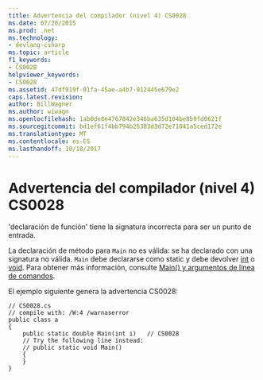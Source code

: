 ```yaml
---
title: Advertencia del compilador (nivel 4) CS0028
ms.date: 07/20/2015
ms.prod: .net
ms.technology:
- devlang-csharp
ms.topic: article
f1_keywords:
- CS0028
helpviewer_keywords:
- CS0028
ms.assetid: 47df919f-01fa-45ae-a4b7-912445e679e2
caps.latest.revision: 
author: BillWagner
ms.author: wiwagn
ms.openlocfilehash: 1ab0de8e4767842e346ba635d104be8b9fd0621f
ms.sourcegitcommit: bd1ef61f4bb794b25383d3d72e71041a5ced172e
ms.translationtype: MT
ms.contentlocale: es-ES
ms.lasthandoff: 10/18/2017
---
```

# <a name="compiler-warning-level-4-cs0028"></a>Advertencia del compilador (nivel 4) CS0028
'declaración de función' tiene la signatura incorrecta para ser un punto de entrada.  
  
 La declaración de método para `Main` no es válida: se ha declarado con una signatura no válida. `Main` debe declararse como static y debe devolver [int](../../csharp/language-reference/keywords/int.md) o [void](../../csharp/language-reference/keywords/void.md). Para obtener más información, consulte [Main() y argumentos de línea de comandos](../../csharp/programming-guide/main-and-command-args/index.md).  
  
 El ejemplo siguiente genera la advertencia CS0028:  
  
```  
// CS0028.cs  
// compile with: /W:4 /warnaserror  
public class a  
{  
    public static double Main(int i)   // CS0028  
    // Try the following line instead:  
    // public static void Main()  
    {  
    }  
}  
```
